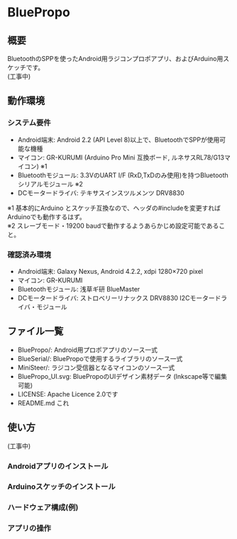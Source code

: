 BluePropo
=========

## 概要
BluetoothのSPPを使ったAndroid用ラジコンプロポアプリ、およびArduino用スケッチです。  
(工事中)

## 動作環境
### システム要件
* Android端末: Android 2.2 (API Level 8)以上で、BluetoothでSPPが使用可能な機種
* マイコン: GR-KURUMI (Arduino Pro Mini 互換ボード, ルネサスRL78/G13マイコン) ※1
* Bluetoothモジュール: 3.3VのUART I/F (RxD,TxDのみ使用)を持つBluetoothシリアルモジュール ※2
* DCモータードライバ: テキサスインスツルメンツ DRV8830

※1 基本的にArduino とスケッチ互換なので、ヘッダの#includeを変更すればArduinoでも動作するはず。  
※2 スレーブモード・19200 baudで動作するようあらかじめ設定可能であること。

### 確認済み環境
* Android端末: Galaxy Nexus, Android 4.2.2, xdpi 1280×720 pixel
* マイコン: GR-KURUMI
* Bluetoothモジュール: 浅草ギ研 BlueMaster
* DCモータードライバ: ストロベリーリナックス DRV8830 I2Cモータードライバ・モジュール

## ファイル一覧
* BluePropo/: Android用プロポアプリのソース一式
* BlueSerial/: BluePropoで使用するライブラリのソース一式
* MiniSteer/: ラジコン受信器となるマイコンのソース一式
* BluePropo_UI.svg: BluePropoのUIデザイン素材データ (Inkscape等で編集可能)
* LICENSE: Apache Licence 2.0です
* README.md これ

## 使い方
(工事中)
### Androidアプリのインストール
### Arduinoスケッチのインストール
### ハードウェア構成(例)
### アプリの操作


